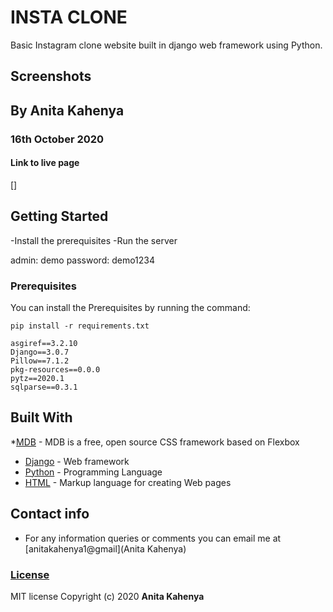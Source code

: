 # INSTA CLONE  

Basic Instagram clone website built in django web framework using Python.
 

## Screenshots


## By Anita Kahenya
###  16th October 2020

#### Link to live page
  []

## Getting Started

-Install the prerequisites
-Run the server

admin:
demo
password:
demo1234

### Prerequisites

You can install the Prerequisites by running the command: 

```
pip install -r requirements.txt
```

```
asgiref==3.2.10
Django==3.0.7
Pillow==7.1.2
pkg-resources==0.0.0
pytz==2020.1
sqlparse==0.3.1
```


## Built With

*[MDB](https://mdb.io/) - MDB is a free, open source CSS framework based on Flexbox
* [Django](https://www.djangoproject.com/) - Web framework
* [Python](https://www.python.org/) - Programming Language
* [HTML](https://www.w3schools.com/html/html_intro.asp) - Markup language for creating Web pages

## Contact info
* For any information queries or comments you can email me at
 [anitakahenya1@gmail](Anita Kahenya)

### [License](LICENSE)
MIT license
Copyright (c) 2020 
**Anita Kahenya**